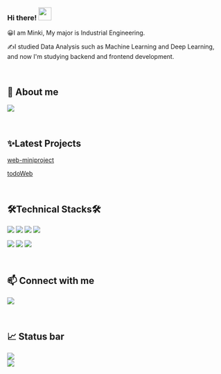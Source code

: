 <div align="left">

### Hi there! <img src="https://raw.githubusercontent.com/MartinHeinz/MartinHeinz/master/wave.gif" width="30px">
😀I am Minki, My major is Industrial Engineering.

  
✍I studied Data Analysis such as Machine Learning and Deep Learning, <br>
  and now I'm studying backend and frontend development.

<br>

## 👀 About me
<a href="https://fragrant-nail-ad6.notion.site/Minki-s-Blog-46b2ca76966447ac8eee24e0033ec4d6"><img src="https://img.shields.io/badge/Notion-100000?style=for-the-badge&logo=Notion&logoColor=white"/></a>
</p>

<br>

## ✨Latest Projects
[web-miniproject](https://github.com/minki0415/web-miniproject)

[todoWeb](https://github.com/minki0415/todoWeb)

<br>

## 🛠Technical Stacks🛠

<p>
<img src="https://img.shields.io/badge/Java-007396?&style=flat-square&logo=java&logoColor=white"/> 
<img src="https://img.shields.io/badge/Python-3766AB?style=flat-square&logo=Python&logoColor=white"/> 
<img src="https://img.shields.io/badge/Oracle-F80000?style=flat-square&logo=Oracle&logoColor=white"/> 
<img src="https://img.shields.io/badge/MySQL-4479A1?style=flat-square&logo=MySQL&logoColor=white"/>
</p>
<p>
<img src="https://img.shields.io/badge/JavaScript-323330?style=flat-square&logo=javascript&logoColor=F7DF1E" />
<img src="https://img.shields.io/badge/HTML5-E34F26?&style=flat-square&logo=html5&logoColor=white"/> 
<img src="https://img.shields.io/badge/CSS3-1572B6?style=flat-square&logo=css3&logoColor=white" /> 
</p>

<br>

## 📫 Connect with me
<p>
<a href="mailto:minki5050@gmail.com"><img src="https://img.shields.io/badge/Gmail-D14836?style=for-the-badge&logo=gmail&logoColor=white"/></a>
</p>

<br>

## 📈 Status bar
<img src="https://github-readme-stats.vercel.app/api?username=minki0415&layout=compact&show_icons=true&theme=vue&hide_border=true"><br>
<img src="https://github-readme-stats.vercel.app/api/top-langs/?username=minki0415&layout=compact&theme=vue&hide_border=true" >
</div>

